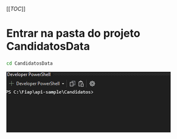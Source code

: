[[_TOC_]]

# Entrar na pasta do projeto CandidatosData
```bash
cd CandidatosData
```
![gifanimation.gif](/.attachments/gifanimation-96f7da96-4319-41a4-b1f3-630daa1a06b8.gif)
